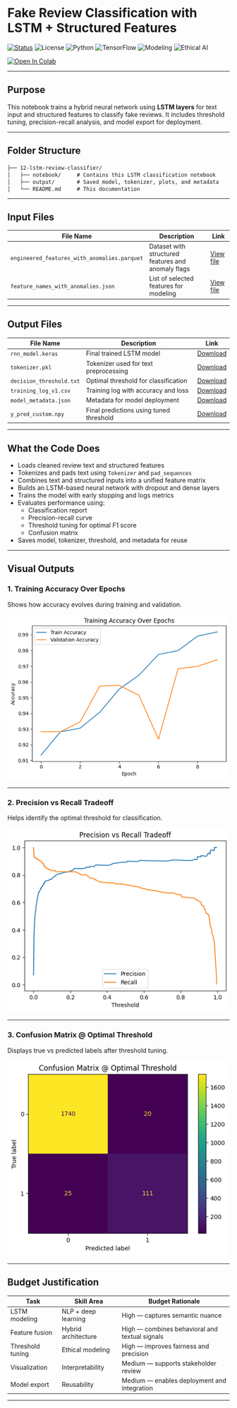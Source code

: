#  Fake Review Classification with LSTM + Structured Features

[![Status](https://img.shields.io/badge/status-active-brightgreen)](https://github.com/cwattsnogueira/rating-predictor-spam-detection-review-summarizer)
![License](https://img.shields.io/badge/license-MIT-blue)
![Python](https://img.shields.io/badge/python-3.10%2B-yellow)
![TensorFlow](https://img.shields.io/badge/tensorflow-LSTM--based--model-orange)
![Modeling](https://img.shields.io/badge/modeling-text%20%2B%20metadata-purple)
![Ethical AI](https://img.shields.io/badge/ethics-review--integrity--aware-green)

<a href="https://colab.research.google.com/github/cwattsnogueira/rating-predictor-spam-detection-review-summarizer/blob/main/12_dl_modeling.ipynb" target="_parent">
  <img src="https://colab.research.google.com/assets/colab-badge.svg" alt="Open In Colab"/>
</a>

---

##  Purpose

This notebook trains a hybrid neural network using **LSTM layers** for text input and structured features to classify fake reviews. It includes threshold tuning, precision-recall analysis, and model export for deployment.

---

##  Folder Structure

```
├── 12-lstm-review-classifier/
│   ├── notebook/     # Contains this LSTM classification notebook
│   ├── output/       # Saved model, tokenizer, plots, and metadata
│   └── README.md     # This documentation
```

---

##  Input Files

| File Name                                | Description                                 | Link |
|-----------------------------------------|---------------------------------------------|------|
| `engineered_features_with_anomalies.parquet` | Dataset with structured features and anomaly flags | [View file](../11-anomaly-detection/output/engineered_features_with_anomalies.parquet) |
| `feature_names_with_anomalies.json`     | List of selected features for modeling      | [View file](../11-anomaly-detection/output/feature_names_with_anomalies.json) |

---

##  Output Files

| File Name                  | Description                                 | Link |
|---------------------------|---------------------------------------------|------|
| `rnn_model.keras`         | Final trained LSTM model                    | [Download](./output/rnn_model.keras) |
| `tokenizer.pkl`           | Tokenizer used for text preprocessing       | [Download](./output/tokenizer.pkl) |
| `decision_threshold.txt`  | Optimal threshold for classification        | [Download](./output/decision_threshold.txt) |
| `training_log_v1.csv`     | Training log with accuracy and loss         | [Download](./output/training_log_v1.csv) |
| `model_metadata.json`     | Metadata for model deployment               | [Download](./output/model_metadata.json) |
| `y_pred_custom.npy`       | Final predictions using tuned threshold     | [Download](./output/y_pred_custom.npy) |

---

##  What the Code Does

- Loads cleaned review text and structured features
- Tokenizes and pads text using `Tokenizer` and `pad_sequences`
- Combines text and structured inputs into a unified feature matrix
- Builds an LSTM-based neural network with dropout and dense layers
- Trains the model with early stopping and logs metrics
- Evaluates performance using:
  - Classification report
  - Precision-recall curve
  - Threshold tuning for optimal F1 score
  - Confusion matrix
- Saves model, tokenizer, threshold, and metadata for reuse

---

##  Visual Outputs

###  1. Training Accuracy Over Epochs

Shows how accuracy evolves during training and validation.

![Training Accuracy](./output/training_accuracy.png)

---

###  2. Precision vs Recall Tradeoff

Helps identify the optimal threshold for classification.

![Precision vs Recall](./output/precision_recall_tradeoff.png)

---

###  3. Confusion Matrix @ Optimal Threshold

Displays true vs predicted labels after threshold tuning.

![Confusion Matrix](./output/confusion_matrix_optimal_threshold.png)

---

##  Budget Justification

| Task                              | Skill Area               | Budget Rationale |
|-----------------------------------|--------------------------|------------------|
| LSTM modeling                     | NLP + deep learning      | High — captures semantic nuance |
| Feature fusion                    | Hybrid architecture      | High — combines behavioral and textual signals |
| Threshold tuning                  | Ethical modeling         | High — improves fairness and precision |
| Visualization                     | Interpretability         | Medium — supports stakeholder review |
| Model export                      | Reusability              | Medium — enables deployment and integration |

---

